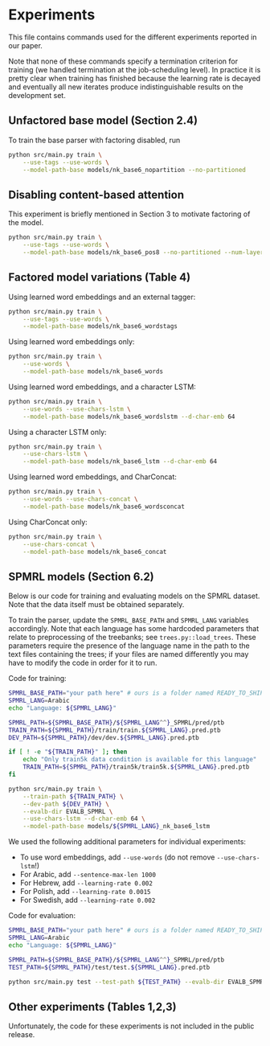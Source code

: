 # Experiments

This file contains commands used for the different experiments reported in our paper.

Note that none of these commands specify a termination criterion for training (we handled termination at the job-scheduling level). In practice it is pretty clear when training has finished because the learning rate is decayed and eventually all new iterates produce indistinguishable results on the development set.

## Unfactored base model (Section 2.4)

To train the base parser with factoring disabled, run

```bash
python src/main.py train \
    --use-tags --use-words \
    --model-path-base models/nk_base6_nopartition --no-partitioned
```

## Disabling content-based attention

This experiment is briefly mentioned in Section 3 to motivate factoring of the model.
```bash
python src/main.py train \
    --use-tags --use-words \
    --model-path-base models/nk_base6_pos8 --no-partitioned --num-layers-position-only 8
```

## Factored model variations (Table 4)

Using learned word embeddings and an external tagger:
```bash
python src/main.py train \
    --use-tags --use-words \
    --model-path-base models/nk_base6_wordstags
```

Using learned word embeddings only:
```bash
python src/main.py train \
    --use-words \
    --model-path-base models/nk_base6_words
```

Using learned word embeddings, and a character LSTM:
```bash
python src/main.py train \
    --use-words --use-chars-lstm \
    --model-path-base models/nk_base6_wordslstm --d-char-emb 64
```

Using a character LSTM only:
```bash
python src/main.py train \
    --use-chars-lstm \
    --model-path-base models/nk_base6_lstm --d-char-emb 64
```

Using learned word embeddings, and CharConcat:
```bash
python src/main.py train \
    --use-words --use-chars-concat \
    --model-path-base models/nk_base6_wordsconcat
```

Using CharConcat only:
```bash
python src/main.py train \
    --use-chars-concat \
    --model-path-base models/nk_base6_concat
```

## SPMRL models (Section 6.2)

Below is our code for training and evaluating models on the SPMRL dataset. Note that the data itself must be obtained separately.

To train the parser, update the `SPMRL_BASE_PATH` and `SPMRL_LANG` variables accordingly. Note that each language has some hardcoded parameters that relate to preprocessing of the treebanks; see `trees.py::load_trees`. These parameters require the presence of the language name in the path to the text files containing the trees; if your files are named differently you may have to modify the code in order for it to run.

Code for training:
```bash
SPMRL_BASE_PATH="your path here" # ours is a folder named READY_TO_SHIP_FINAL/
SPMRL_LANG=Arabic
echo "Language: ${SPMRL_LANG}"

SPMRL_PATH=${SPMRL_BASE_PATH}/${SPMRL_LANG^^}_SPMRL/pred/ptb
TRAIN_PATH=${SPMRL_PATH}/train/train.${SPMRL_LANG}.pred.ptb
DEV_PATH=${SPMRL_PATH}/dev/dev.${SPMRL_LANG}.pred.ptb

if [ ! -e "${TRAIN_PATH}" ]; then
    echo "Only train5k data condition is available for this language"
    TRAIN_PATH=${SPMRL_PATH}/train5k/train5k.${SPMRL_LANG}.pred.ptb
fi

python src/main.py train \
    --train-path ${TRAIN_PATH} \
    --dev-path ${DEV_PATH} \
    --evalb-dir EVALB_SPMRL \
    --use-chars-lstm --d-char-emb 64 \
    --model-path-base models/${SPMRL_LANG}_nk_base6_lstm
```

We used the following additional parameters for individual experiments:
* To use word embeddings, add `--use-words` (do not remove `--use-chars-lstm`!)
* For Arabic, add `--sentence-max-len 1000`
* For Hebrew, add `--learning-rate 0.002`
* For Polish, add `--learning-rate 0.0015`
* For Swedish, add `--learning-rate 0.002`

Code for evaluation:
```bash
SPMRL_BASE_PATH="your path here" # ours is a folder named READY_TO_SHIP_FINAL/
SPMRL_LANG=Arabic
echo "Language: ${SPMRL_LANG}"

SPMRL_PATH=${SPMRL_BASE_PATH}/${SPMRL_LANG^^}_SPMRL/pred/ptb
TEST_PATH=${SPMRL_PATH}/test/test.${SPMRL_LANG}.pred.ptb

python src/main.py test --test-path ${TEST_PATH} --evalb-dir EVALB_SPMRL --model-path-base models/${SPMRL_LANG}_nk_base6_lstm
```

## Other experiments (Tables 1,2,3)
Unfortunately, the code for these experiments is not included in the public release.
